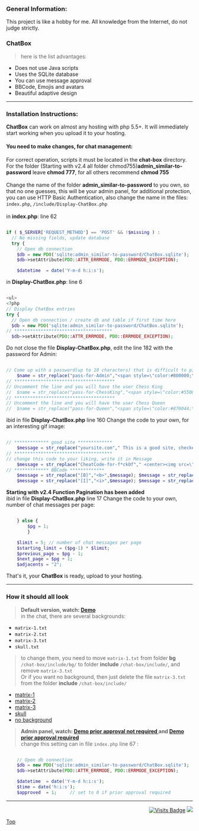 ### General Information:
This project is like a hobby for me. All knowledge from the Internet, do not judge strictly. 
### ChatBox
>here is the list advantages:
- Does not use Java scripts
- Uses the SQLite database
- You can use message approval
- BBCode, Emojis and avatars
- Beautiful adaptive design
---
### Installation Instructions:
**ChatBox** can work on almost any hosting with php 5.5+. It will immediately start working when you upload it to your hosting.
#### You need to make changes, for chat management:
For correct operation, scripts it must be located in the **chat-box** directory. <br>
For the folder (Starting with v2.4 all folder chmod755)**admin_similar-to-password** leave **chmod 777**, for all others recommend **chmod 755** <br><br>
Change the name of the folder **admin_similar-to-password** to you own, so that no one guesses, this will be your admin panel, for additional protection, you can use HTTP Basic Authentication, also change the name in the files: `index.php`, `/include/Display-ChatBox.php` <br><br>
in **index.php**: line 62
```php

if ( $_SERVER['REQUEST_METHOD'] == 'POST' && !$missing ) :
  // No missing fields, update database
  try {
    // Open db connection
    $db = new PDO('sqlite:admin_similar-to-password/ChatBox.sqlite');
    $db->setAttribute(PDO::ATTR_ERRMODE, PDO::ERRMODE_EXCEPTION);

    $datetime  = date('Y-m-d h:i:s');

```
in **Display-ChatBox.php**: line 6
```php

<ul>	
<?php
// Display ChatBox entries
try {
  // Open db connection / create db and table if first time here
  $db = new PDO('sqlite:admin_similar-to-password/ChatBox.sqlite');
// *************************************
  $db->setAttribute(PDO::ATTR_ERRMODE, PDO::ERRMODE_EXCEPTION);

```
Do not close the file **Display-ChatBox.php**, edit the line 182 with the password for Admin:
```php

// Come up with a password(up to 18 characters) that is difficult to pick up; you will respond as an administrator by entering this password instead of your nickname		
	$name = str_replace("pass-for-Admin","<span style=\"color:#800000;\">Admin <span class=\"glyphicon glyphicon-check\"></span></span>",$name);
// **************************************
// Uncomment the line and you will have the user Chess King		
//	$name = str_replace("pass-for-ChessKing","<span style=\"color:#550066;\">Chess King <span class=\"glyphicon glyphicon-king\"></span></span>",$name);
// **************************************
// Uncomment the line and you will have the user Chess Queen		
//	$name = str_replace("pass-for-Queen","<span style=\"color:#870044;\">Chess Queen <span class=\"glyphicon glyphicon-queen\"></span></span>",$name);

```
ibid in file **Display-ChatBox.php** line 160 Change the code to your own, for an interesting gif image:
```php

// ************* good site *************
	$message = str_replace("yoursite.com"," This is a good site, checked! <img src=\"./images/emoji/fs/halo.png\" height=\"23\"> ",$message);
// *************************************
// change this code to your liking, write it in Message
	$message = str_replace("CheatCode-for-f*ckOf"," <center><img src=\"./images/anonflay2.gif\" height=\"150\"></center> ",$message);
// ************* BBCode *************
	$message = str_replace("[B]","<b>",$message); $message = str_replace("[/B]","</b>",$message);
	$message = str_replace("[I]","<i>",$message); $message = str_replace("[/I]","</i>",$message);

```
**Starting with v2.4 Function Pagination has been added**  <br>
ibid in file **Display-ChatBox.php** line 17 Change the code to your own, number of chat messages per page:
```php

	} else {
		$pg = 1;
        }

	$limit = 5; // number of chat messages per page
	$starting_limit = ($pg-1) * $limit;
	$previous_page = $pg - 1;
	$next_page = $pg + 1;
	$adjacents = "2"; 

```
That's it, your **ChatBox** is ready, upload to your hosting.

---
### How it should all look
>**Default version, watch: [Demo](https://7ife.github.io/cbdemo-0/ "Default version")** <br>
in the chat, there are several backgrounds: <br>
- `matrix-1.txt`
- `matrix-2.txt`
- `matrix-3.txt`
- `skull.txt` <br>
>to change them, you need to move `matrix-1.txt` from folder **bg** `/chat-box/include/bg/` to folder **include** `/chat-box/include/`, and remove `matrix-3.txt` <br>
Or if you want no background, then just delete the file `matrix-3.txt` from the folder **include** `/chat-box/include/`
- [matrix-1](https://7ife.github.io/cbdemo-1/) 
- [matrix-2](https://7ife.github.io/cbdemo-2/) 
- [matrix-3](https://7ife.github.io/cbdemo-0/ "Default version") 
- [skull](https://7ife.github.io/cbdemo-3/) 
- [no background](https://7ife.github.io/cbdemo-4/)
>**Admin panel, watch: [Demo prior approval not required ](https://7ife.github.io/cbdemo-0/admin_similar-to-password/ "Default version") and  [Demo prior approval required ](https://7ife.github.io/cbdemo-4/admin_similar-to-password/)** <br>
change this setting can in file `index.php` line 67 : <br>
```php

    // Open db connection
    $db = new PDO('sqlite:admin_similar-to-password/ChatBox.sqlite');
    $db->setAttribute(PDO::ATTR_ERRMODE, PDO::ERRMODE_EXCEPTION);

    $datetime  = date('Y-m-d h:i:s');
    $time = date('h:i:s');
    $approved  = 1;		// set to 0 if prior approval required

```
---
<div align="right">

[![Visits Badge](https://badges.pufler.dev/visits/7ife/chat-box)](https://github.com/7ife/chat-box)
[![](https://img.shields.io/badge/-Donate-%23181717?style=flat-square&logo=bitcoin)](https://commerce.coinbase.com/checkout/61780323-c37c-41a2-8d13-571f125e813a)
</div>

[Top](#top "Back to top")
